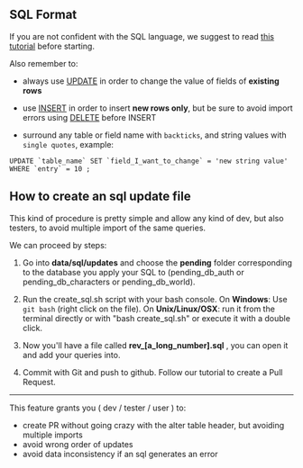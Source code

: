 ## SQL Format

If you are not confident with the SQL language, we suggest to read [this tutorial](http://www.w3schools.com/sql/default.asp) before starting.

Also remember to:

- always use [UPDATE](http://www.w3schools.com/sql/sql_update.asp) in order to change the value of fields of **existing rows**

- use [INSERT](http://www.w3schools.com/sql/sql_insert.asp) in order to insert **new rows only**, but be sure to avoid import errors using [DELETE](http://www.w3schools.com/sql/sql_delete.asp) before INSERT

- surround any table or field name with `backticks`, and string values with `single quotes`, example:

``UPDATE `table_name` SET `field_I_want_to_change` = 'new string value' WHERE `entry` = 10 ;``

## How to create an sql update file

This kind of procedure is pretty simple and allow any kind of dev, but also testers, to avoid multiple import of the same queries.

We can proceed by steps:

1. Go into **data/sql/updates** and choose the **pending** folder corresponding to the database you apply your SQL to (pending_db_auth or pending_db_characters or pending_db_world).

2. Run the create_sql.sh script with your bash console. On **Windows**: Use `git bash` (right click on the file). On **Unix/Linux/OSX**: run it from the terminal directly or with "bash create_sql.sh" or execute it with a double click.

3. Now you'll have a file called **rev_[a_long_number].sql** , you can open it and add your queries into.

4. Commit with Git and push to github. Follow our tutorial to create a Pull Request.


--------
This feature grants you ( dev / tester / user ) to:

- create PR without going crazy with the alter table header, but avoiding multiple imports
- avoid wrong order of updates
- avoid data inconsistency if an sql generates an error